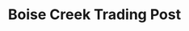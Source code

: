 ---
title: "Boise Creek Trading Post"
url: /enumclaw/boise-creek-trading-post/
shop: convenience
---